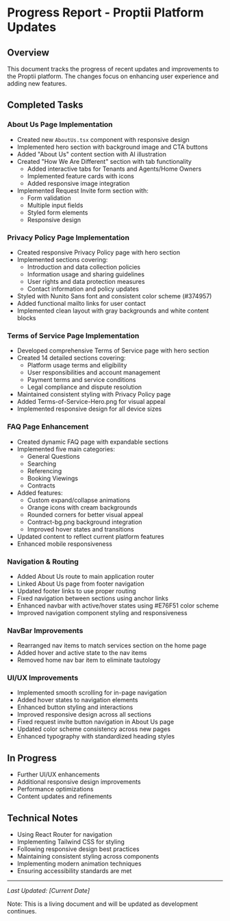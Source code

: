 # Progress Report - Proptii Platform Updates

## Overview
This document tracks the progress of recent updates and improvements to the Proptii platform. The changes focus on enhancing user experience and adding new features.

## Completed Tasks

### About Us Page Implementation
- Created new `AboutUs.tsx` component with responsive design
- Implemented hero section with background image and CTA buttons
- Added "About Us" content section with AI illustration
- Created "How We Are Different" section with tab functionality
  - Added interactive tabs for Tenants and Agents/Home Owners
  - Implemented feature cards with icons
  - Added responsive image integration
- Implemented Request Invite form section with:
  - Form validation
  - Multiple input fields
  - Styled form elements
  - Responsive design

### Privacy Policy Page Implementation
- Created responsive Privacy Policy page with hero section
- Implemented sections covering:
  - Introduction and data collection policies
  - Information usage and sharing guidelines
  - User rights and data protection measures
  - Contact information and policy updates
- Styled with Nunito Sans font and consistent color scheme (#374957)
- Added functional mailto links for user contact
- Implemented clean layout with gray backgrounds and white content blocks

### Terms of Service Page Implementation
- Developed comprehensive Terms of Service page with hero section
- Created 14 detailed sections covering:
  - Platform usage terms and eligibility
  - User responsibilities and account management
  - Payment terms and service conditions
  - Legal compliance and dispute resolution
- Maintained consistent styling with Privacy Policy page
- Added Terms-of-Service-Hero.png for visual appeal
- Implemented responsive design for all device sizes

### FAQ Page Enhancement
- Created dynamic FAQ page with expandable sections
- Implemented five main categories:
  - General Questions
  - Searching
  - Referencing
  - Booking Viewings
  - Contracts
- Added features:
  - Custom expand/collapse animations
  - Orange icons with cream backgrounds
  - Rounded corners for better visual appeal
  - Contract-bg.png background integration
  - Improved hover states and transitions
- Updated content to reflect current platform features
- Enhanced mobile responsiveness

### Navigation & Routing
- Added About Us route to main application router
- Linked About Us page from footer navigation
- Updated footer links to use proper routing
- Fixed navigation between sections using anchor links
- Enhanced navbar with active/hover states using #E76F51 color scheme
- Improved navigation component styling and responsiveness

### NavBar Improvements
- Rearranged nav items to match services section on the home page 
- Added hover and active state to the nav items
- Removed home nav bar item to eliminate tautology

### UI/UX Improvements
- Implemented smooth scrolling for in-page navigation
- Added hover states to navigation elements
- Enhanced button styling and interactions
- Improved responsive design across all sections
- Fixed request invite button navigation in About Us page
- Updated color scheme consistency across new pages
- Enhanced typography with standardized heading styles

## In Progress
- Further UI/UX enhancements
- Additional responsive design improvements
- Performance optimizations
- Content updates and refinements

## Technical Notes
- Using React Router for navigation
- Implementing Tailwind CSS for styling
- Following responsive design best practices
- Maintaining consistent styling across components
- Implementing modern animation techniques
- Ensuring accessibility standards are met

---
*Last Updated: [Current Date]*

Note: This is a living document and will be updated as development continues. 